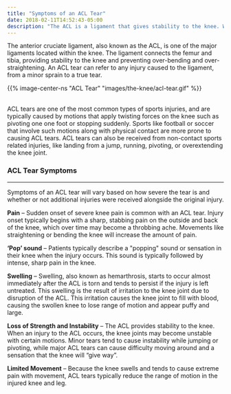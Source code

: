 ```yaml
---
title: "Symptoms of an ACL Tear"
date: 2018-02-11T14:52:43-05:00
description: "The ACL is a ligament that gives stability to the knee. When the ACL is injured, it may make the knee feel unstable or like it is going to give out"
---
```



The anterior cruciate ligament, also known as the ACL, is one of the major ligaments located within the knee. The ligament connects the femur and tibia, providing stability to the 
knee and preventing over-bending and over-straightening.  An ACL tear can refer to any injury caused to the 
ligament, from a minor sprain to a true tear. 
<br>

{{% image-center-ns "ACL Tear" "images/the-knee/acl-tear.gif" %}}

<br>
ACL tears are one of the most common types of sports injuries, and are typically caused by motions that apply twisting forces on the knee such as pivoting one one foot or stopping suddenly. Sports like football or soccer that involve such motions along with physical contact are more prone to causing ACL tears. ACL tears can also be received from non-contact sports related 
injuries, like landing from a jump, running, pivoting, or overextending the knee joint.

<br>

### ACL Tear Symptoms
<hr>
Symptoms of an ACL tear will vary based on how severe the tear is and whether or not additional injuries were received alongside the original injury.

**Pain** – Sudden onset of severe knee pain is common with an ACL tear. 
Injury onset typically begins with a sharp, stabbing pain on the outside and back of the knee, which over time may become 
a throbbing ache. Movements like straightening or bending the knee will increase the amount of pain.

**‘Pop’ sound** – Patients typically describe a "popping" sound or sensation in their knee when the injury occurs. This sound is typically followed by intense, sharp pain in the knee. 

**Swelling** – Swelling, also known as hemarthrosis, starts to occur almost immediately after the ACL is torn and tends to persist if the injury is left untreated. This swelling is the result of irritation to the knee joint due to disruption of the ACL. This irritation causes the knee joint to fill with blood, causing the swollen knee to lose range of motion and appear puffy and large.

**Loss of Strength and Instability** – The ACL provides stability to the knee. When an injury to the ACL occurs, the knee joints may become unstable with certain motions. Minor tears tend to cause 
instability while jumping or pivoting, while major ACL tears can cause difficulty moving around and a sensation that the knee will “give way”.

**Limited Movement** – Because the knee swells and tends to cause extreme pain with movement, ACL tears typically reduce the range of motion in the injured knee and leg. 
